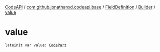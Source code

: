 [CodeAPI](../../../index.md) / [com.github.jonathanxd.codeapi.base](../../index.md) / [FieldDefinition](../index.md) / [Builder](index.md) / [value](.)

# value

`lateinit var value: `[`CodePart`](../../../com.github.jonathanxd.codeapi/-code-part/index.md)